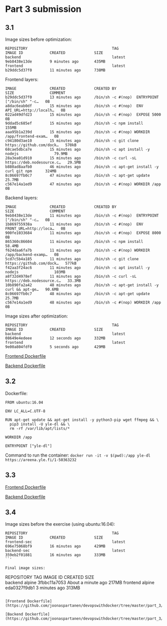 # Part 3 submission

## 3.1

Image sizes before optimization:

```
REPOSITORY                                      TAG                 IMAGE ID            CREATED             SIZE 
backend                                         latest              9eb8438e13de        9 minutes ago       435MB
frontend                                        latest              b29ddc5d37f0        11 minutes ago      738MB
```

Frontend layers:

```
IMAGE               CREATED             CREATED BY                                      SIZE                COMMENT
b29ddc5d37f0        13 minutes ago      /bin/sh -c #(nop)  ENTRYPOINT ["/bin/sh" "-c…   0B                  
a8dac6eab0df        15 minutes ago      /bin/sh -c #(nop)  ENV API_URL=http://localh…   0B                  
022ad49dfd23        15 minutes ago      /bin/sh -c #(nop)  EXPOSE 5000                  0B                  
9ddad5c685ef        15 minutes ago      /bin/sh -c npm install                          155MB               
aaa95b1a239d        15 minutes ago      /bin/sh -c #(nop) WORKDIR /app/frontend-exam…   0B                  
c94180d3ae10        15 minutes ago      /bin/sh -c git clone https://github.com/dock…   570kB               
68cae5dbca7e        15 minutes ago      /bin/sh -c apt install -y nodejs                79.9MB              
28a3ea01d910        15 minutes ago      /bin/sh -c curl -sL https://deb.nodesource.c…   29.5MB              
b880ad8aafb0        46 minutes ago      /bin/sh -c apt-get install -y curl git npm      324MB               
8c06697fb0c7        47 minutes ago      /bin/sh -c apt-get update                       25.7MB              
c567e14a1ed9        47 minutes ago      /bin/sh -c #(nop) WORKDIR /app                  0B                
```

Backend layers:

```
IMAGE               CREATED             CREATED BY                                      SIZE                COMMENT
9eb8438e13de        11 minutes ago      /bin/sh -c #(nop)  ENTRYPOINT ["/bin/sh" "-c…   0B                  
1b869755938a        11 minutes ago      /bin/sh -c #(nop)  ENV FRONT_URL=http://loca…   0B                  
900fe1033684        11 minutes ago      /bin/sh -c #(nop)  EXPOSE 8000                  0B                  
865360c86604        11 minutes ago      /bin/sh -c npm install                          58.4MB              
f624daa6fa7b        11 minutes ago      /bin/sh -c #(nop) WORKDIR /app/backend-examp…   0B                  
5cd7c5b4a185        11 minutes ago      /bin/sh -c git clone https://github.com/dock…   577kB               
f42aa3f24ac6        11 minutes ago      /bin/sh -c apt install -y nodejs                103MB               
a8f32d4978ef        11 minutes ago      /bin/sh -c curl -sL https://deb.nodesource.c…   33.3MB              
10b890fa2a42        48 minutes ago      /bin/sh -c apt-get install -y curl && apt-ge…   90.6MB              
8c06697fb0c7        48 minutes ago      /bin/sh -c apt-get update                       25.7MB              
c567e14a1ed9        48 minutes ago      /bin/sh -c #(nop) WORKDIR /app                  0B        
```

Image sizes after optimization:

```
REPOSITORY                                      TAG                 IMAGE ID            CREATED             SIZE
backend                                         latest              08649e4edeee        12 seconds ago      332MB
frontend                                        latest              9e00a804fdf0        5 seconds ago       429MB
```

[Frontend Dockerfile](https://github.com/joonaspartanen/devopswithdocker/tree/master/part_3/3.1/frontend/Dockerfile)

[Backend Dockerfile](https://github.com/joonaspartanen/devopswithdocker/tree/master/part_3/3.1/backend/Dockerfile)

## 3.2

Dockerfile:

```
FROM ubuntu:16.04

ENV LC_ALL=C.UTF-8 

RUN apt-get update && apt-get install -y python3-pip wget ffmpeg && \
  pip3 install -U yle-dl && \ 
  rm -rf /var/lib/apt/lists/*

WORKDIR /app

ENTRYPOINT ["yle-dl"]
```

Command to run the container: ```docker run -it -v $(pwd):/app yle-dl https://areena.yle.fi/1-50363232```

## 3.3

[Frontend Dockerfile](https://github.com/joonaspartanen/devopswithdocker/tree/master/part_3/3.3/frontend/Dockerfile)

[Backend Dockerfile](https://github.com/joonaspartanen/devopswithdocker/tree/master/part_3/3.3/backend/Dockerfile)

## 3.4

Image sizes before the exercise (using ubuntu:16.04):

```
REPOSITORY                                      TAG                 IMAGE ID            CREATED             SIZE  
frontend-sec                                    latest              696e75068bf9        16 minutes ago      429MB 
backend-sec                                     latest              359eb2f01881        16 minutes ago      333MB
``'

Final image sizes:

```
REPOSITORY                                      TAG                 IMAGE ID            CREATED              SIZE  
backend                                         alpine              3fbbc11a7053        About a minute ago   217MB 
frontend                                        alpine              eda0327f9db1        3 minutes ago        313MB 
```

[Frontend Dockerfile](https://github.com/joonaspartanen/devopswithdocker/tree/master/part_3/3.4/frontend/Dockerfile)

[Backend Dockerfile](https://github.com/joonaspartanen/devopswithdocker/tree/master/part_3/3.4/backend/Dockerfile)
